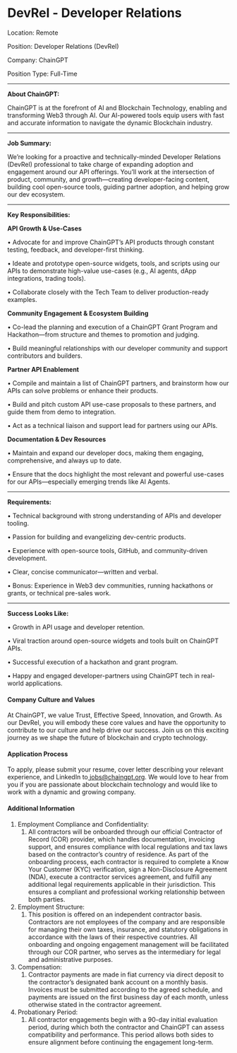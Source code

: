 # DevRel - Developer Relations

Location: Remote

Position: Developer Relations (DevRel)

Company: ChainGPT

Position Type: Full-Time

***

**About ChainGPT:**

ChainGPT is at the forefront of AI and Blockchain Technology, enabling and transforming Web3 through AI. Our AI-powered tools equip users with fast and accurate information to navigate the dynamic Blockchain industry.&#x20;

***

**Job Summary:**

We’re looking for a proactive and technically-minded Developer Relations (DevRel) professional to take charge of expanding adoption and engagement around our API offerings. You’ll work at the intersection of product, community, and growth—creating developer-facing content, building cool open-source tools, guiding partner adoption, and helping grow our dev ecosystem.

***

**Key Responsibilities:**

**API Growth & Use-Cases**

• Advocate for and improve ChainGPT’s API products through constant testing, feedback, and developer-first thinking.

• Ideate and prototype open-source widgets, tools, and scripts using our APIs to demonstrate high-value use-cases (e.g., AI agents, dApp integrations, trading tools).

• Collaborate closely with the Tech Team to deliver production-ready examples.

**Community Engagement & Ecosystem Building**

• Co-lead the planning and execution of a ChainGPT Grant Program and Hackathon—from structure and themes to promotion and judging.

• Build meaningful relationships with our developer community and support contributors and builders.

**Partner API Enablement**

• Compile and maintain a list of ChainGPT partners, and brainstorm how our APIs can solve problems or enhance their products.

• Build and pitch custom API use-case proposals to these partners, and guide them from demo to integration.

• Act as a technical liaison and support lead for partners using our APIs.

**Documentation & Dev Resources**

• Maintain and expand our developer docs, making them engaging, comprehensive, and always up to date.

• Ensure that the docs highlight the most relevant and powerful use-cases for our APIs—especially emerging trends like AI Agents.

***

**Requirements:**

• Technical background with strong understanding of APIs and developer tooling.

• Passion for building and evangelizing dev-centric products.

• Experience with open-source tools, GitHub, and community-driven development.

• Clear, concise communicator—written and verbal.

• Bonus: Experience in Web3 dev communities, running hackathons or grants, or technical pre-sales work.

***

**Success Looks Like:**

• Growth in API usage and developer retention.

• Viral traction around open-source widgets and tools built on ChainGPT APIs.

• Successful execution of a hackathon and grant program.

• Happy and engaged developer-partners using ChainGPT tech in real-world applications.

#### Company Culture and Values

At ChainGPT, we value Trust, Effective Speed, Innovation, and Growth. As our DevRel, you will embody these core values and have the opportunity to contribute to our culture and help drive our success. Join us on this exciting journey as we shape the future of blockchain and crypto technology.

#### Application Process

To apply, please submit your resume, cover letter describing your relevant experience, and LinkedIn to[ jobs@chaingpt.org](mailto:jobs@chaingpt.org). We would love to hear from you if you are passionate about blockchain technology and would like to work with a dynamic and growing company.

#### Additional Information

1. Employment Compliance and Confidentiality:
   1. All contractors will be onboarded through our official Contractor of Record (COR) provider, which handles documentation, invoicing support, and ensures compliance with local regulations and tax laws based on the contractor’s country of residence. As part of the onboarding process, each contractor is required to complete a Know Your Customer (KYC) verification, sign a Non-Disclosure Agreement (NDA), execute a contractor services agreement, and fulfill any additional legal requirements applicable in their jurisdiction. This ensures a compliant and professional working relationship between both parties.
2. Employment Structure:
   1. This position is offered on an independent contractor basis. Contractors are not employees of the company and are responsible for managing their own taxes, insurance, and statutory obligations in accordance with the laws of their respective countries. All onboarding and ongoing engagement management will be facilitated through our COR partner, who serves as the intermediary for legal and administrative purposes.
3. Compensation:
   1. Contractor payments are made in fiat currency via direct deposit to the contractor’s designated bank account on a monthly basis. Invoices must be submitted according to the agreed schedule, and payments are issued on the first business day of each month, unless otherwise stated in the contractor agreement.
4. Probationary Period:
   1. All contractor engagements begin with a 90-day initial evaluation period, during which both the contractor and ChainGPT can assess compatibility and performance. This period allows both sides to ensure alignment before continuing the engagement long-term.
